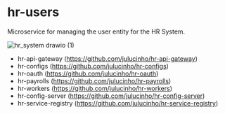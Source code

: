 # hr-users
Microservice for managing the user entity for the HR System.

![hr_system drawio (1)](https://user-images.githubusercontent.com/60593328/147387017-95f06dec-631e-40bb-8a3e-e3cd0bae5e82.png)

- hr-api-gateway (https://github.com/julucinho/hr-api-gateway)
- hr-configs (https://github.com/julucinho/hr-configs)
- hr-oauth (https://github.com/julucinho/hr-oauth)
- hr-payrolls (https://github.com/julucinho/hr-payrolls)
- hr-workers (https://github.com/julucinho/hr-workers)
- hr-config-server (https://github.com/julucinho/hr-config-server)
- hr-service-registry (https://github.com/julucinho/hr-service-registry)
